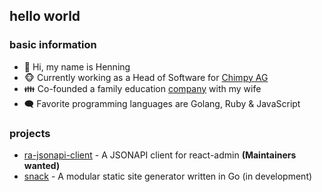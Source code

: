 ## hello world
### basic information
* 👋 Hi, my name is Henning
* 🐵 Currently working as a Head of Software for [Chimpy AG](https://www.github.com/heychimpy)
* 👪 Co-founded a family education [company](https://www.github.com/resilienzcloud) with my wife
* 🗨️ Favorite programming languages are Golang, Ruby & JavaScript

### projects
* [ra-jsonapi-client](https://www.github.com/henvo/ra-jsonapi-client) - A JSONAPI client for react-admin **(Maintainers wanted)**
* [snack](https://www.github.com/webhunger-ch/snack) - A modular static site generator written in Go (in development)
